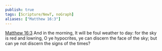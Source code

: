 ```yaml
---
publish: true
tags: [Scripture/NewT, noGraph]
aliases: ["Matthew 16:3"]
---
```

[Matthew 16:3](https://churchofjesuschrist.org/study/scriptures/nt/matt/16?lang=eng&id=p3#p3) And in the morning, It will be foul weather to day: for the sky is red and lowring, O ye hypocrites, ye can discern the face of the sky; but can ye not discern the signs of the times?
